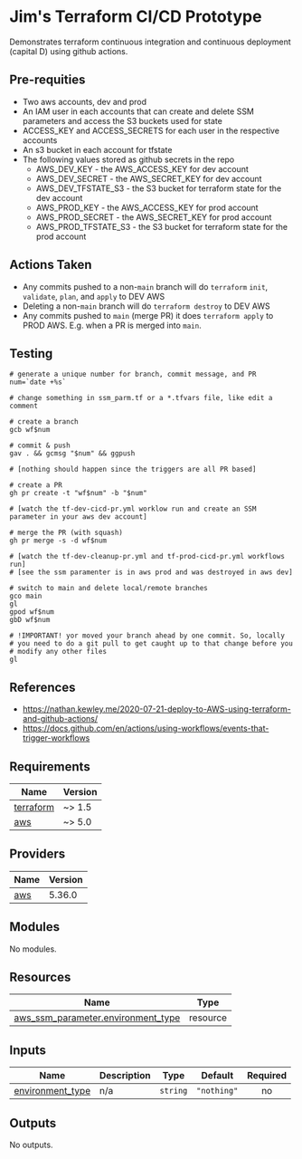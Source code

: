 # Jim's Terraform CI/CD Prototype

Demonstrates terraform continuous integration and continuous deployment (capital D) using
github actions.

## Pre-requities
* Two aws accounts, dev and prod
* An IAM user in each accounts that can create and delete SSM parameters and access the S3 buckets used for state
* ACCESS_KEY and ACCESS_SECRETS for each user in the respective accounts
* An s3 bucket in each account for tfstate
* The following values stored as github secrets in the repo
  * AWS_DEV_KEY - the AWS_ACCESS_KEY for dev account
  * AWS_DEV_SECRET - the AWS_SECRET_KEY for dev account
  * AWS_DEV_TFSTATE_S3 - the S3 bucket for terraform state for the dev account
  * AWS_PROD_KEY - the AWS_ACCESS_KEY for prod account
  * AWS_PROD_SECRET - the AWS_SECRET_KEY for prod account
  * AWS_PROD_TFSTATE_S3 - the S3 bucket for terraform state for the prod account

 ## Actions Taken
 * Any commits pushed to a non-`main` branch will do `terraform` `init`, `validate`, `plan`, and `apply`  to DEV AWS
* Deleting a non-`main` branch will do `terraform destroy` to DEV AWS
* Any commits pushed to `main` (merge PR) it does `terraform apply` to PROD AWS. E.g. when a PR is merged into `main`.

## Testing

```
# generate a unique number for branch, commit message, and PR
num=`date +%s`

# change something in ssm_parm.tf or a *.tfvars file, like edit a comment

# create a branch
gcb wf$num

# commit & push
gav . && gcmsg "$num" && ggpush

# [nothing should happen since the triggers are all PR based]

# create a PR
gh pr create -t "wf$num" -b "$num"

# [watch the tf-dev-cicd-pr.yml worklow run and create an SSM parameter in your aws dev account]

# merge the PR (with squash)
gh pr merge -s -d wf$num

# [watch the tf-dev-cleanup-pr.yml and tf-prod-cicd-pr.yml workflows run]
# [see the ssm paramenter is in aws prod and was destroyed in aws dev]

# switch to main and delete local/remote branches
gco main
gl
gpod wf$num
gbD wf$num

# !IMPORTANT! yor moved your branch ahead by one commit. So, locally
# you need to do a git pull to get caught up to that change before you 
# modify any other files
gl
```

## References
- https://nathan.kewley.me/2020-07-21-deploy-to-AWS-using-terraform-and-github-actions/
- https://docs.github.com/en/actions/using-workflows/events-that-trigger-workflows




<!-- BEGIN_TF_DOCS -->
## Requirements

| Name | Version |
|------|---------|
| <a name="requirement_terraform"></a> [terraform](#requirement\_terraform) | ~> 1.5 |
| <a name="requirement_aws"></a> [aws](#requirement\_aws) | ~> 5.0 |

## Providers

| Name | Version |
|------|---------|
| <a name="provider_aws"></a> [aws](#provider\_aws) | 5.36.0 |

## Modules

No modules.

## Resources

| Name | Type |
|------|------|
| [aws_ssm_parameter.environment_type](https://registry.terraform.io/providers/hashicorp/aws/latest/docs/resources/ssm_parameter) | resource |

## Inputs

| Name | Description | Type | Default | Required |
|------|-------------|------|---------|:--------:|
| <a name="input_environment_type"></a> [environment\_type](#input\_environment\_type) | n/a | `string` | `"nothing"` | no |

## Outputs

No outputs.
<!-- END_TF_DOCS -->